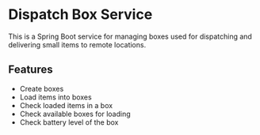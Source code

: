 ﻿# Dispatch Box Service
This is a Spring Boot service for managing boxes used for dispatching and delivering small items to remote locations.

## Features

- Create boxes
- Load items into boxes
- Check loaded items in a box
- Check available boxes for loading
- Check battery level of the box
